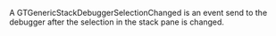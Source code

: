 A GTGenericStackDebuggerSelectionChanged is an event send to the debugger after the selection in the stack pane is changed.
